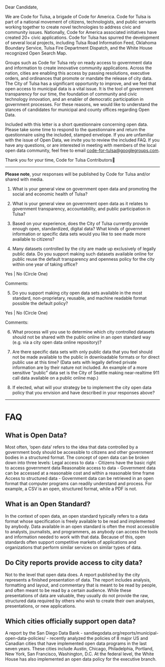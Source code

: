 Dear Candidate,

We are Code for Tulsa, a brigade of Code for America. Code for Tulsa is part of a national movement of citizens, technologists, and public servants working together to create novel technologies to address civic and community issues. Nationally, Code for America associated initiatives have created 20+ civic applications. Code for Tulsa has spurred the development of several local projects, including Tulsa Road Information Feed, Oklahoma Boundary Service, Tulsa Fire Department Dispatch, and the White House recognized Open Search Map.

Groups such as Code for Tulsa rely on ready access to government data and information to create innovative community applications. Across the nation, cities are enabling this access by passing resolutions, executive orders, and ordinances that promote or mandate the release of city data.
The City of Tulsa has a significant opportunity to improve, and we feel that open access to municipal data is a vital issue. It is the tool of government transparency for our time, the foundation of community and civic technology innovation, and an enabler of democratic participation in government processes. For these reasons, we would like to understand the stances of candidates for municipal and county offices regarding Open Data.

Included with this letter is a short questionnaire concerning open data. Please take some time to respond to the questionnaire and return the questionnaire using the included, stamped envelope. If you are unfamiliar with the issue of Open Data, we invite you to review the included FAQ. If you have any questions, or are interested in meeting with members of the local open data community, feel free to email code-for-tulsa@googlegroups.com.

Thank you for your time,
Code for Tulsa Contributors

***

**Please note**, your responses will be published by Code for Tulsa and/or shared with media.


1. What is your general view on government open data and promoting the social and economic health of Tulsa?







2. What is your general view on government open data as it relates to government transparency, accountability, and public participation in Tulsa?







3. Based on your experience, does the City of Tulsa currently provide enough open, standardized, digital data? What kinds of government information or specific data sets would you like to see made more available to citizens?







4. Many datasets controlled by the city are made up exclusively of legally public data. Do you support making such datasets available online for public reuse the default transparency and openness policy for the city within one year of taking office?

Yes | No (Circle One)

Comments:





5. Do you support making city open data sets available in the most standard, non-proprietary, reusable, and machine readable format possible the default policy?

Yes | No (Circle One)

Comments:






6. What process will you use to determine which city controlled datasets should not be shared with the public online in an open standard way (e.g. via a city open data online repository)?






7. Are there specific data sets with only public data that you feel should not be made available to the public in downloadable formats or for direct public use at this time? (Data sets with legally defined private information are by their nature not included. An example of a more sensitive "public" data set is the City of Seattle making near-realtime 911 call data available on a public online map.)






8. If elected, what will your strategy be to implement the city open data policy that you envision and have described in your responses above?








***
FAQ
===
What is Open Data?
------------------
Most often, ‘open data’ refers to the idea that data controlled by a government body should be accessible to citizens and other government bodies in a structured format. The concept of open data can be broken down into three levels:
Legal access to data - Citizens have the basic right to access government data
Reasonable access to data - Government data can be accessed at a reasonable cost and within a reasonable time frame
Access to structured data - Government data can be retrieved in an open format that computer programs can readily understand and process. For example, a CSV is an open, structured format, while a PDF is not.

What is an Open Standard?
-------------------------
In the context of open data, an open standard typically refers to a data format whose specification is freely available to be read and implemented by anybody. Data available in an open standard is often the most accessible to analysts, journalists, and programmers, as anybody can access the tools and information needed to work with that data. Because of this, open standards often support competitive markets of applications and organizations that perform similar services on similar types of data.

Do City reports provide access to city data?
--------------------------------------------
Not to the level that open data does. A report published by the city represents a finished presentation of data. The report includes analysis, formatting and layout, and commentary that is meant to be read by people, and often meant to be read by a certain audience. While these presentations of data are valuable, they usually do not provide the raw, structured data required by others who wish to create their own analyses, presentations, or new applications.

Which cities officially support open data?
------------------------------------------
A report by the San Diego Data Bank - sandiegodata.org/reports/municipal-open-data-policies/ - recently analyzed the policies of 8 major US and Canadian cities that have implemented open data programs in the last seven years. These cities include Austin, Chicago, Philadelphia, Portland, New York, San Francisco, Washington, D.C. At the federal level, the White House has also implemented an open data policy for the executive branch.
